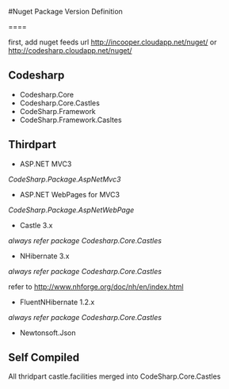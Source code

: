 #Nuget Package Version Definition

====

first, add nuget feeds url http://incooper.cloudapp.net/nuget/ or http://codesharp.cloudapp.net/nuget/

## Codesharp

- Codesharp.Core
- Codesharp.Core.Castles
- CodeSharp.Framework
- CodeSharp.Framework.Casltes


## Thirdpart

- ASP.NET MVC3

*CodeSharp.Package.AspNetMvc3*

- ASP.NET WebPages for MVC3

*CodeSharp.Package.AspNetWebPage*

- Castle 3.x

*always refer package Codesharp.Core.Castles*

- NHibernate 3.x

*always refer package Codesharp.Core.Castles*

refer to http://www.nhforge.org/doc/nh/en/index.html

- FluentNHibernate 1.2.x

*always refer package Codesharp.Core.Castles*

- Newtonsoft.Json


## Self Compiled

All thridpart castle.facilities merged into CodeSharp.Core.Castles




